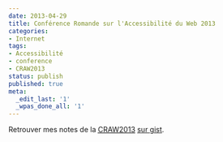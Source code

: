 ```yaml
---
date: 2013-04-29
title: Conférence Romande sur l'Accessibilité du Web 2013
categories:
- Internet
tags:
- Accessibilité
- conference
- CRAW2013
status: publish
published: true
meta:
  _edit_last: '1'
  _wpas_done_all: '1'
---
```

Retrouver mes notes de la <a title="Conférence Romande sur l'Accessibilité du Web 2013" href="https://www.telono.com/fr/societe/conference-romande-accessibilite-web-2013"><abbr title="Conférence Romande sur l'Accessibilité du Web 2013">CRAW2013</abbr></a> <a href="https://gist.github.com/alienlebarge/5390173">sur gist</a>.
